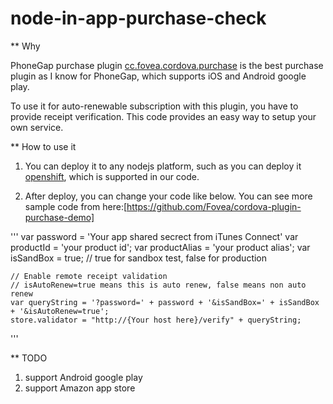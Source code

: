 node-in-app-purchase-check
==========================

** Why

PhoneGap purchase plugin [cc.fovea.cordova.purchase](https://github.com/j3k0/cordova-plugin-purchase) is the best purchase plugin as I know for PhoneGap, which supports iOS and Android google play.

To use it for auto-renewable subscription with this plugin, you have to provide receipt verification. This code provides an easy way to setup your own service.

** How to use it

1. You can deploy it to any nodejs platform, such as you can deploy it [openshift](https://www.openshift.com/), which is supported in our code.

2. After deploy, you can change your code like below. You can see more sample code from here:[https://github.com/Fovea/cordova-plugin-purchase-demo]


'''
    var password = 'Your app shared secrect from iTunes Connect'
    var productId = 'your product id';
    var productAlias = 'your product alias';
    var isSandBox = true; // true for sandbox test, false for production

    // Enable remote receipt validation
    // isAutoRenew=true means this is auto renew, false means non auto renew
    var queryString = '?password=' + password + '&isSandBox=' + isSandBox + '&isAutoRenew=true';
    store.validator = "http://{Your host here}/verify" + queryString;

'''


** TODO
1. support Android google play
2. support Amazon app store
